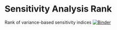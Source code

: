 # Sensitivity Analysis Rank
Rank of variance-based sensitivity indices [![Binder](https://mybinder.org/badge_logo.svg)](https://mybinder.org/v2/gh/Confareneoclassico/sensitivity_analysis_rank/master)
